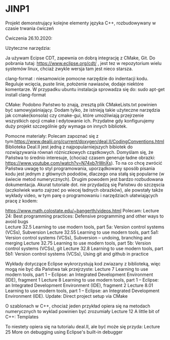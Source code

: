 # JINP1
Projekt demonstrujący kolejne elementy języka C++, rozbudowywany w czasie trwania ćwiczeń

Ćwiczenia 26.10.2020:

Użyteczne narzędzia:

Ja używam Ecipse CDT, zapewnia on dobrą integrację z CMake, Git. Do pobrania tutaj:
https://www.eclipse.org/cdt/ , jest tez w repozytorium wielu systemów linux, chciaż zwykle wersja tam jest nieco starsza.

clang-format : niesamowicie pomocne narzędzie do indentacji kodu. Reguluje wcięcia, puste linie, położenie nawiasów, dodaje niektóre komentarze. 
W przypadku ubuntu instalacja sprowadza się do:
 sudo apt-get install clang-format
 
 CMake: Podobno Państwo to znają, zresztą plik CMakeLists.txt powinien być samowyjaśniający. Dodam tylko, że istnieją takie użyteczne narzędzia jak ccmake(konsola) czy cmake-gui, które umożliwiają przejrzenie wszystkich opcji cmake i edytowanie ich.  Przydatne gdy konfigurujemy duży projekt szczególnie gdy wymaga on  innych bibliotek.
 
 Pomocne materiały:
Polecam zapoznać się z tym:https://www.dealii.org/current/doxygen/deal.II/CodingConventions.html
Biblioteka Deal.II jest jedną z najpopularniejszych bibiotek do rozwiązywania równań różniczkowych cząstkowych. Domyślam się, że Państwa to średnio interesuje, (chociaż czasem generuje ładne obrazki: https://www.youtube.com/watch?v=N74xb7rWnXs). To na co chcę zwrócić Państwa uwagę to styl programowania, uporządkowany sposób pisania kodu jest jednym z głównych pododów, dlaczego ona stałą się popularne (w świecie metod numerycznych).
Drugim powodem jest bardzo rozbudowana dokumentacja. Akurat tutoriale dot. nie przydadzą się Państwu do szczęscia (aczkolwiek warto zajrzeć po wiecej ładnych obrazków), ale powstały także wykłady video, w tym parę o programowaniu i narzędziach ułatwiających pracę z kodem:

https://www.math.colostate.edu/~bangerth/videos.html
Polecam:
Lecture 24:	Best programming practices: Defensive programming and other ways to avoid bugs    
Lecture 32.5	Learning to use modern tools, part 5a: Version control systems (VCSs), Subversion
Lecture 32.55	Learning to use modern tools, part 5a1: Version control systems (VCSs), Subversion – undoing, branching and merging
Lecture 32.75	Learning to use modern tools, part 5b: Version control systems (VCSs), git
Lecture 32.8	Learning to use modern tools, part 5b1: Version control systems (VCSs), Using git and github in practice

Wykłady dotyczące Eclipse wykrorzystują kod zwiazany z biblioteką, więc mogą nie być dla Państwa tak przejrzyste:
Lecture 7	Learning to use modern tools, part 1 – Eclipse: an Integrated Development Environment (IDE), fragment 1
Lecture 8	Learning to use modern tools, part 1 – Eclipse: an Integrated Development Environment (IDE), fragment 2
Lecture 8.01	Learning to use modern tools, part 1 – Eclipse: an Integrated Development Environment (IDE). Update: Direct project setup via CMake

O szablonach w C++, chociaż jeden przykład opiera się na metodach numerycznych to wyklad powinien być zrozumiały
Lecture 12	A little bit of C++: Templates

To niestety opiera się na tutorialu deal.II, ale być może się przyda:
Lecture 25	More on debugging using Eclipse's built-in debugger

